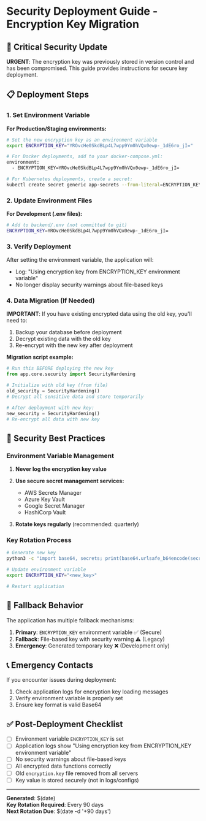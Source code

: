 # Security Deployment Guide - Encryption Key Migration

## 🚨 Critical Security Update

**URGENT**: The encryption key was previously stored in version control and has been compromised. This guide provides instructions for secure key deployment.

## 📋 Deployment Steps

### 1. Set Environment Variable

**For Production/Staging environments:**

```bash
# Set the new encryption key as an environment variable
export ENCRYPTION_KEY="YROvcHe0SkdBLp4L7wpp9Ym0hVQx0ewp-_1dE6ro_jI="

# For Docker deployments, add to your docker-compose.yml:
environment:
  - ENCRYPTION_KEY=YROvcHe0SkdBLp4L7wpp9Ym0hVQx0ewp-_1dE6ro_jI=

# For Kubernetes deployments, create a secret:
kubectl create secret generic app-secrets --from-literal=ENCRYPTION_KEY=YROvcHe0SkdBLp4L7wpp9Ym0hVQx0ewp-_1dE6ro_jI=
```

### 2. Update Environment Files

**For Development (.env files):**

```bash
# Add to backend/.env (not committed to git)
ENCRYPTION_KEY=YROvcHe0SkdBLp4L7wpp9Ym0hVQx0ewp-_1dE6ro_jI=
```

### 3. Verify Deployment

After setting the environment variable, the application will:
- Log: "Using encryption key from ENCRYPTION_KEY environment variable"
- No longer display security warnings about file-based keys

### 4. Data Migration (If Needed)

**IMPORTANT**: If you have existing encrypted data using the old key, you'll need to:

1. Backup your database before deployment
2. Decrypt existing data with the old key
3. Re-encrypt with the new key after deployment

**Migration script example:**
```python
# Run this BEFORE deploying the new key
from app.core.security import SecurityHardening

# Initialize with old key (from file)
old_security = SecurityHardening()
# Decrypt all sensitive data and store temporarily

# After deployment with new key:
new_security = SecurityHardening()
# Re-encrypt all data with new key
```

## 🔐 Security Best Practices

### Environment Variable Management

1. **Never log the encryption key value**
2. **Use secure secret management services:**
   - AWS Secrets Manager
   - Azure Key Vault  
   - Google Secret Manager
   - HashiCorp Vault

3. **Rotate keys regularly** (recommended: quarterly)

### Key Rotation Process

```bash
# Generate new key
python3 -c "import base64, secrets; print(base64.urlsafe_b64encode(secrets.token_bytes(32)).decode())"

# Update environment variable
export ENCRYPTION_KEY="<new_key>"

# Restart application
```

## 🚦 Fallback Behavior

The application has multiple fallback mechanisms:

1. **Primary**: `ENCRYPTION_KEY` environment variable ✅ (Secure)
2. **Fallback**: File-based key with security warning ⚠️ (Legacy)
3. **Emergency**: Generated temporary key ❌ (Development only)

## 📞 Emergency Contacts

If you encounter issues during deployment:
1. Check application logs for encryption key loading messages
2. Verify environment variable is properly set
3. Ensure key format is valid Base64

## ✅ Post-Deployment Checklist

- [ ] Environment variable `ENCRYPTION_KEY` is set
- [ ] Application logs show "Using encryption key from ENCRYPTION_KEY environment variable"
- [ ] No security warnings about file-based keys
- [ ] All encrypted data functions correctly
- [ ] Old `encryption.key` file removed from all servers
- [ ] Key value is stored securely (not in logs/configs)

---

**Generated**: $(date)  
**Key Rotation Required**: Every 90 days  
**Next Rotation Due**: $(date -d '+90 days')